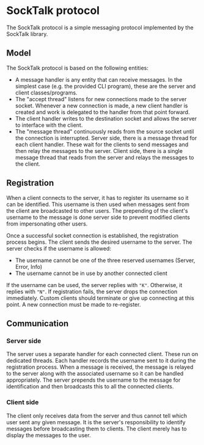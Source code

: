 # SockTalk protocol

The SockTalk protocol is a simple messaging protocol implemented by the SockTalk library.

## Model

The SockTalk protocol is based on the following entities:

- A message handler is any entity that can receive messages. In the simplest case (e.g. the provided CLI program), these are the server and client classes/programs.
- The "accept thread" listens for new connections made to the server socket. Whenever a new connection is made, a new client handler is created and work is delegated to the handler from that point forward.
- The client handler writes to the destination socket and allows the server to interface with the client.
- The "message thread" continuously reads from the source socket until the connection is interrupted. Server side, there is a message thread for each client handler. These wait for the clients to send messages and then relay the messages to the server. Client side, there is a single message thread that reads from the server and relays the messages to the client.

## Registration

When a client connects to the server, it has to register its username so it can be identified. This username is then used when messages sent from the client are broadcasted to other users. The prepending of the client's username to the message is done server side to prevent modified clients from impersonating other users.

Once a successful socket connection is established, the registration process begins. The client sends the desired username to the server. The server checks if the username is allowed:

- The username cannot be one of the three reserved usernames (Server, Error, Info)
- The username cannot be in use by another connected client

If the username can be used, the server replies with `"K"`. Otherwise, it replies with `"N"`. If registration fails, the server drops the connection immediately. Custom clients should terminate or give up connecting at this point. A new connection must be made to re-register.

## Communication

### Server side

The server uses a separate handler for each connected client. These run on dedicated threads. Each handler records the username sent to it during the registration process. When a message is received, the message is relayed to the server along with the associated username so it can be handled appropriately. The server prepends the username to the message for identification and then broadcasts this to all the connected clients.

### Client side

The client only receives data from the server and thus cannot tell which user sent any given message. It is the server's responsibility to identify messages before broadcasting them to clients. The client merely has to display the messages to the user.
